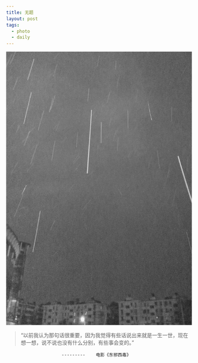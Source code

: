 ```yaml
---
title: 无题 
layout: post
tags:
  - photo
  - daily
---
```


![](/media/files/2016/01/12/snow_morning0640.jpg)

> “以前我认为那句话很重要，因为我觉得有些话说出来就是一生一世，现在想一想，说不说也没有什么分别，有些事会变的。” 
>
			             ---------    电影《东邪西毒》
